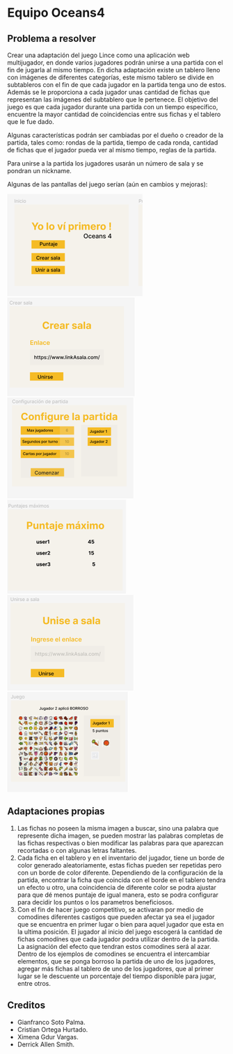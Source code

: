 # Equipo Oceans4

## Problema a resolver

Crear una adaptación del juego Lince como una aplicación web multijugador, en donde varios jugadores podrán unirse a una partida con el fin de jugarla al mismo tiempo. En dicha adaptación existe un tablero lleno con imágenes de diferentes categorías, este mismo tablero se divide en subtableros con el fin de que cada jugador en la partida tenga uno de estos. Además se le proporciona a cada jugador unas cantidad de fichas que representan las imágenes del subtablero que le pertenece. El objetivo del juego es que cada jugador durante una partida con un tiempo específico, encuentre la mayor cantidad de coincidencias entre sus fichas y el tablero que le fue dado.

Algunas características podrán ser cambiadas por el dueño o creador de la partida, tales como: rondas de la partida, tiempo de cada ronda, cantidad de fichas que el jugador pueda ver al mismo tiempo, reglas de la partida.

Para unirse a la partida los jugadores usarán un número de sala y se pondran un nickname.

Algunas de las pantallas del juego serían (aún en cambios y mejoras):

![Inicio](./design/wireframe_inicio.png)
![Crear sala](./design/wireframe_crear_sala.png)
![Configurar partida](./design/wireframe_configuracion.png)
![Puntajes máximos](./design/wireframe_puntajes.png)
![Unirse a sala](./design/wireframe_unir_sala.png)
![Juego](./design/wireframe_juego.png)

## Adaptaciones propias

1. Las fichas no poseen la misma imagen a buscar, sino una palabra que represente dicha imagen, se pueden mostrar las palabras completas de las fichas respectivas
o bien modificar las palabras para que aparezcan recortadas o con algunas letras faltantes.
2. Cada ficha en el tablero y en el inventario del jugador, tiene un borde de color generado aleatoriamente, estas fichas pueden ser repetidas pero con un borde de color diferente. Dependiendo de la configuración de la partida, encontrar la ficha que coincida con el borde en el tablero tendra un efecto u otro, una coincidencia de diferente color se podra ajustar para que dé menos puntaje de igual manera, esto se podra configurar para decidir los puntos o los parametros beneficiosos.
3. Con el fin de hacer juego competitivo, se activaran por medio de comodines diferentes castigos que pueden afectar ya sea el jugador que se encuentra en primer lugar o bien para aquel jugador que esta en la ultima posición.
El jugador al inicio del juego escogerá la cantidad de fichas comodínes que cada jugador podra utilizar dentro de la partida. La asignación del efecto que tendran estos comodines será al azar.
Dentro de los ejemplos de comodines se encuentra el intercambiar elementos, que se ponga borroso la partida de uno de los jugadores, agregar más fichas al tablero de uno de los jugadores, que al primer lugar se le descuente un porcentaje del tiempo disponible para jugar, entre otros.

## Creditos

* Gianfranco Soto Palma.
* Cristian Ortega Hurtado.
* Ximena Gdur Vargas.
* Derrick Allen Smith.

